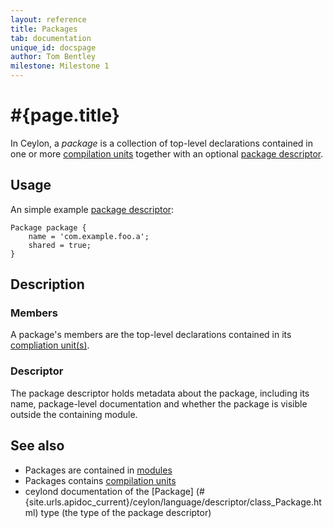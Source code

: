 ```yaml
---
layout: reference
title: Packages
tab: documentation
unique_id: docspage
author: Tom Bentley
milestone: Milestone 1
---
```


# #{page.title}

In Ceylon, a *package* is a collection of top-level declarations
contained in one or more 
[compilation units](../compilation-unit) together with an 
optional [package descriptor](#descriptor).

## Usage 

An simple example [package descriptor](#descriptor):

    Package package {
        name = 'com.example.foo.a';
        shared = true;
    }

## Description

### Members

A package's members are the top-level declarations contained in its 
[compliation unit(s)](../compilation-unit).

### Descriptor

The package descriptor holds metadata about the package, including its name, 
package-level documentation and whether the package is visible outside the 
containing module.

## See also

* Packages are contained in [modules](../module)
* Packages contains [compilation units](../compilation-unit)
* ceylond documentation of the [Package]
  (\#{site.urls.apidoc_current}/ceylon/language/descriptor/class_Package.html) 
  type (the type of the package descriptor)
